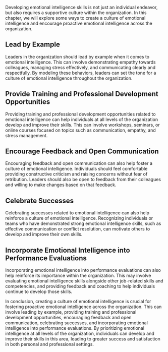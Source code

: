 
Developing emotional intelligence skills is not just an individual endeavor, but also requires a supportive culture within the organization. In this chapter, we will explore some ways to create a culture of emotional intelligence and encourage proactive emotional intelligence across the organization.

Lead by Example
---------------

Leaders in the organization should lead by example when it comes to emotional intelligence. This can involve demonstrating empathy towards colleagues, managing stress effectively, and communicating clearly and respectfully. By modeling these behaviors, leaders can set the tone for a culture of emotional intelligence throughout the organization.

Provide Training and Professional Development Opportunities
-----------------------------------------------------------

Providing training and professional development opportunities related to emotional intelligence can help individuals at all levels of the organization develop and improve their skills. This can involve workshops, seminars, or online courses focused on topics such as communication, empathy, and stress management.

Encourage Feedback and Open Communication
-----------------------------------------

Encouraging feedback and open communication can also help foster a culture of emotional intelligence. Individuals should feel comfortable providing constructive criticism and raising concerns without fear of retribution. Leaders should also be open to feedback from their colleagues and willing to make changes based on that feedback.

Celebrate Successes
-------------------

Celebrating successes related to emotional intelligence can also help reinforce a culture of emotional intelligence. Recognizing individuals or teams who have demonstrated strong emotional intelligence skills, such as effective communication or conflict resolution, can motivate others to develop and improve their own skills.

Incorporate Emotional Intelligence into Performance Evaluations
---------------------------------------------------------------

Incorporating emotional intelligence into performance evaluations can also help reinforce its importance within the organization. This may involve evaluating emotional intelligence skills alongside other job-related skills and competencies, and providing feedback and coaching to help individuals continue to develop those skills.

In conclusion, creating a culture of emotional intelligence is crucial for fostering proactive emotional intelligence across the organization. This can involve leading by example, providing training and professional development opportunities, encouraging feedback and open communication, celebrating successes, and incorporating emotional intelligence into performance evaluations. By prioritizing emotional intelligence at all levels of the organization, individuals can develop and improve their skills in this area, leading to greater success and satisfaction in both personal and professional settings.
